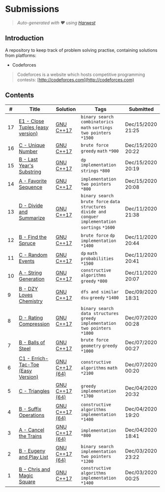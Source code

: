 Submissions
======================
> *Auto-generated with ❤ using [Harwest](https://github.com/nileshsah/harwest-tool)*

## Introduction

A repository to keep track of problem solving practise, containing solutions from platforms:
* Codeforces
> Codeforces is a website which hosts competitive programming contests: [http://codeforces.com](http://codeforces.com)

## Contents

| # | Title | Solution | Tags | Submitted |
|---| ----- | -------- | ---- | --------- |
17 | [E1 - Close Tuples (easy version)](https://codeforces.com/contest/1462/problem/E1) | [GNU C++17](./codeforces\1462\E1.cpp) | `binary search` `combinatorics` `math` `sortings` `two pointers` `*1500` | Dec/15/2020 21:25 | 
16 | [C - Unique Number](https://codeforces.com/contest/1462/problem/C) | [GNU C++17](./codeforces\1462\C.cpp) | `brute force` `greedy` `math` `*900` | Dec/15/2020 20:22 | 
15 | [B - Last Year's Substring](https://codeforces.com/contest/1462/problem/B) | [GNU C++17](./codeforces\1462\B.cpp) | `dp` `implementation` `strings` `*800` | Dec/15/2020 20:19 | 
14 | [A - Favorite Sequence](https://codeforces.com/contest/1462/problem/A) | [GNU C++17](./codeforces\1462\A.cpp) | `implementation` `two pointers` `*800` | Dec/15/2020 20:08 | 
13 | [D - Divide and Summarize](https://codeforces.com/contest/1461/problem/D) | [GNU C++17](./codeforces\1461\D.cpp) | `binary search` `brute force` `data structures` `divide and conquer` `implementation` `sortings` `*1600` | Dec/11/2020 21:38 | 
12 | [B - Find the Spruce](https://codeforces.com/contest/1461/problem/B) | [GNU C++17](./codeforces\1461\B.cpp) | `brute force` `dp` `implementation` `*1400` | Dec/11/2020 20:44 | 
11 | [C - Random Events](https://codeforces.com/contest/1461/problem/C) | [GNU C++17](./codeforces\1461\C.cpp) | `dp` `math` `probabilities` `*1500` | Dec/11/2020 20:41 | 
10 | [A - String Generation](https://codeforces.com/contest/1461/problem/A) | [GNU C++17](./codeforces\1461\A.cpp) | `constructive algorithms` `greedy` `*800` | Dec/11/2020 20:07 | 
9 | [B - DZY Loves Chemistry](https://codeforces.com/contest/445/problem/B) | [GNU C++17](./codeforces\445\B.cpp) | `dfs and similar` `dsu` `greedy` `*1400` | Dec/09/2020 18:31 | 
8 | [D - Rating Compression](https://codeforces.com/contest/1450/problem/D) | [GNU C++17](./codeforces\1450\D.cpp) | `binary search` `data structures` `greedy` `implementation` `two pointers` `*1800` | Dec/07/2020 00:28 | 
7 | [B - Balls of Steel](https://codeforces.com/contest/1450/problem/B) | [GNU C++17](./codeforces\1450\B.cpp) | `brute force` `geometry` `greedy` `*1000` | Dec/07/2020 00:27 | 
6 | [C1 - Errich-Tac-Toe (Easy Version)](https://codeforces.com/contest/1450/problem/C1) | [GNU C++17 (64)](./codeforces\1450\C1.cpp) | `constructive algorithms` `math` `*2100` | Dec/07/2020 00:20 | 
5 | [C - Triangles](https://codeforces.com/contest/1453/problem/C) | [GNU C++17 (64)](./codeforces\1453\C.cpp) | `greedy` `implementation` `*1700` | Dec/04/2020 20:32 | 
4 | [B - Suffix Operations](https://codeforces.com/contest/1453/problem/B) | [GNU C++17 (64)](./codeforces\1453\B.cpp) | `constructive algorithms` `implementation` `*1400` | Dec/04/2020 19:20 | 
3 | [A - Cancel the Trains](https://codeforces.com/contest/1453/problem/A) | [GNU C++17 (64)](./codeforces\1453\A.cpp) | `implementation` `*800` | Dec/04/2020 18:41 | 
2 | [B - Eugeny and Play List](https://codeforces.com/contest/302/problem/B) | [GNU C++17 (64)](./codeforces\302\B.cpp) | `binary search` `implementation` `two pointers` `*1200` | Dec/03/2020 23:22 | 
1 | [B - Chris and Magic Square](https://codeforces.com/contest/711/problem/B) | [GNU C++17](./codeforces\711\B.cpp) | `constructive algorithms` `implementation` `*1400` | Dec/03/2020 00:25 | 